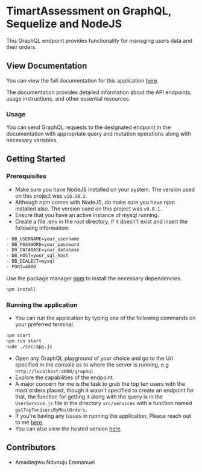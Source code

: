 # TimartAssessment on GraphQL, Sequelize and NodeJS

This GraphQL endpoint provides functionality for managing users data and their orders.

## View Documentation

You can view the full documentation for this application [here](https://graphdoc.io/doc/45ruffAhVPU8b6vR).

The documentation provides detailed information about the API endpoints, usage instructions, and other essential resources.

### Usage

You can send GraphQL requests to the designated endpoint in the documentation with appropriate query and mutation operations along with necessary variables.

## Getting Started

### Prerequisites

- Make sure you have NodeJS installed on your system. The version used on this project was `v18.18.2`. 
- Although npm comes with NodeJS, do make sure you have npm installed also. The version used on this project was `v9.8.1`.
- Ensure that you have an active instance of mysql running.
- Create a file .env in the root directory, if it doesn't exist and insert the following information:
```bash
- DB_USERNAME=your_username
- DB_PASSWORD=your_password
- DB_DATABASE=your_database
- DB_HOST=your_sql_host
- DB_DIALECT=mysql
- PORT=4000
```

Use the package manager [npm](https://www.npmjs.com/) to install the necessary dependencies.

```bash
npm install
```

### Running the application

- You can run the application by typing one of the following commands on your preferred terminal.

```bash
npm start
npm run start
node ./src/app.js
```
- Open any GraphQL playground of your choice and go to the Url specified in the console as to where the server is running, e.g `http://localhost:4000/graphql`
- Explore the capabilities of the endpoint.
- A major concern for me is the task to grab the top ten users with the most orders placed, though it wasn't specified to create an endpoint for that, the function for getting it along
with the query is in the `UserService.js` file in the directory `src/services` with a function named `getTopTenUsersByMostOrders`.
- If you're having any issues in running the application, Please reach out to me [here](mailto:emmanuelstanley753@gmail.com).
- You can also view the hosted version [here](https://timart-assessment.onrender.com/graphql).

## Contributors
- Amadiegwu Ndunuju Emmanuel
